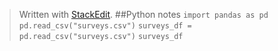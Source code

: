 


> Written with [StackEdit](https://stackedit.io/).
> ##Python notes
> ```import pandas as pd```
> ```pd.read_csv("surveys.csv")```
> ```surveys_df = pd.read_csv("surveys.csv")```
> ```surveys_df```
<!--stackedit_data:
eyJoaXN0b3J5IjpbLTE4ODI1OTkxMzYsLTIwMjc4Mzk1MjBdfQ
==
-->